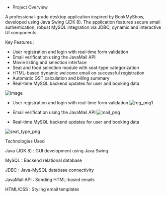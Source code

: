 * Project Overview

A professional-grade desktop application inspired by BookMyShow, developed using Java Swing (JDK 8). The application features secure email authentication, robust MySQL integration via JDBC, dynamic and interactive UI components.


 Key Features : 
 * User registration and login with real-time form validation
 * Email verification using the JavaMail API
 * Movie listing and selection interface
 * Seat and food selection module with seat-type categorization
 * HTML-based dynamic welcome email on successful registration
 * Automatic GST calculation and billing summary
 * Real-time MySQL backend updates for user and booking data
  
![image](https://github.com/user-attachments/assets/522cb5ca-cdba-45bb-8985-d62b13acb964)

* User registration and login with real-time form validation
![reg_png1](https://github.com/user-attachments/assets/6f8736ac-3f10-4b0d-b775-7e08d4ff5891)

* Email verification using the JavaMail API
![mail_png](https://github.com/user-attachments/assets/e77f35be-d58d-4866-9728-34f247907abf)

* Real-time MySQL backend updates for user and booking data

![seat_type_png](https://github.com/user-attachments/assets/b799589b-6e1f-4774-9d89-477bda067722)



Technologies Used


Java (JDK 8) : GUI development using Java Swing

MySQL : Backend relational database

JDBC : Java-MySQL database connectivity

JavaMail API : Sending HTML-based emails

HTML/CSS : Styling email templates


